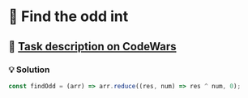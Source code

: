 # 📝 Find the odd int

## 🔗 [Task description on CodeWars](https://www.codewars.com/kata/54da5a58ea159efa38000836)

### 💡 Solution

```javascript
const findOdd = (arr) => arr.reduce((res, num) => res ^ num, 0);
```
